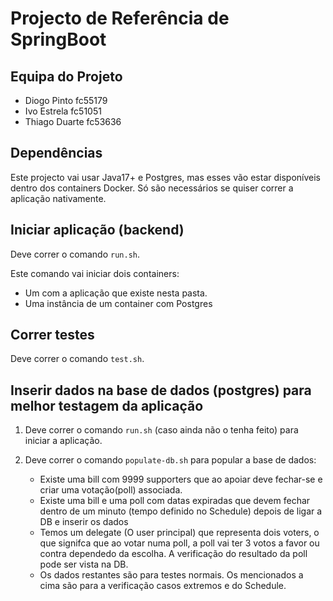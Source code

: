 # Projecto de Referência de SpringBoot

## Equipa do Projeto
* Diogo Pinto   fc55179
* Ivo Estrela   fc51051
* Thiago Duarte fc53636


## Dependências

Este projecto vai usar Java17+ e Postgres, mas esses vão estar disponíveis dentro dos containers Docker. Só são necessários se quiser correr a aplicação nativamente.

## Iniciar aplicação (backend)

Deve correr o comando `run.sh`.

Este comando vai iniciar dois containers:

* Um com a aplicação que existe nesta pasta.
* Uma instância de um container com Postgres

## Correr testes

Deve correr o comando `test.sh`.

## Inserir dados na base de dados (postgres) para melhor testagem da aplicação

1. Deve correr o comando `run.sh` (caso ainda não o tenha feito) para iniciar a aplicação.

2. Deve correr o comando `populate-db.sh` para popular a base de dados:
    - Existe uma bill com 9999 supporters que ao apoiar deve fechar-se e criar uma votação(poll) associada.
    - Existe uma bill e uma poll com datas expiradas que devem fechar dentro de um minuto (tempo definido no Schedule) depois de ligar a DB e inserir os dados
    - Temos um delegate (O user principal) que representa dois voters, o que signifca que ao votar numa poll, a poll vai ter 3 votos a favor ou contra dependedo da escolha. A verificação do resultado da poll pode ser vista na DB.
    - Os dados restantes são para testes normais. Os mencionados a cima são para a verificação casos extremos e do Schedule.
